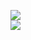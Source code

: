 [![](https://img.shields.io/badge/Made%20With-Github%20Spray-lightgrey.svg?style=for-the-badge&logo=github)](https://github.com/Annihil/github-spray#21220)  
[![](https://i.imgur.com/2DrTn0Z.gif)](https://github.com/Annihil/github-spray)